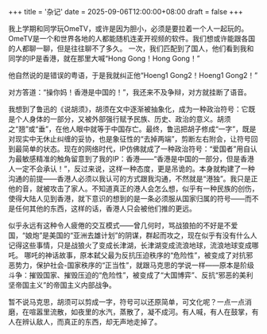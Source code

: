 +++
title = '杂记'
date = 2025-09-06T12:00:00+08:00
draft = false
+++


我上学期和同学玩OmeTV，或许是因为胆小，必须是要拉着一个人一起玩的。OmeTV是一个和世界各地的人都能随机连麦开视频的软件。我们想或许能跟各国的人都聊一聊，但是往往聊不了多久。
一次，我们匹配到了国人，他们看到我和同学的IP是香港，就在那里大喊“Hong Gong！Hong Gong！”

他自然说的是错误的粤语，于是我就纠正他“Hoeng1 Gong2！Hoeng1 Gong2！”

对方答道：“操你妈！香港是中国的！”，我还来不及争辩，对方就挂断了语音。

我想到了鲁迅的《说胡须》，胡须在文中逐渐被抽象化，成为一种政治符号：它既是个人身体的一部分，又被外部强行赋予民族、历史、政治的意义。胡须之“翘”或“垂”，在他人眼中就等于中国存亡。最终，鲁迅把胡子修成“一字”，既是对现实中无休止纠缠的妥协，也是象征性的“去掉两端”，剪断左右附会，让符号回到最简单的状态。现在的网络时代，IP仿佛就成了一种政治符号：“爱国者”用自认为最敏感精准的触角留意到了我的IP：香港——“香港是中国的一部分，但是香港人一定不会承认！”，反过来说，这样一种态度，更是吊诡的。本身就构建了一种沟通的前提——香港人必须以我认可的方式跟我沟通，不然就是“港独”。我只是正他的音，就被攻击了家人。不知道真正的港人会怎么想，似乎有一种民族的创伤，使得大陆人见到香港，就下意识的想到的是一条必须服从国家归属的符号——而不是任何其他的东西，这样的话，香港人只会被他们推的更远。

似乎永远有这种令人疲倦的交互模式——曾几何时，骂战狼拍的不好是不爱国，“娘炮”是美国的“亚洲去雄计划”的阴谋，群起而攻之，现在似乎有没有什么人记得这些事情，只是战狼火了变成长津湖，长津湖变成流浪地球，流浪地球变成哪吒。
哪吒的神话故事，原本弑父最为反抗压迫秩序的“危险性”，被变成了对抗邪恶势力，保护社会-国家秩序的“正当性”，就跟马克思的学说一样——原本是阶级斗争：摧毁国家、摧毁压迫的“危险性”，被变成了“大国博弈”、反抗“邪恶的美利坚帝国主义”的帝国主义内部战争。

暂不说马克思，胡须可以剪成一字，符号可以还原简单，可文化呢？一点一点消磨，在喧嚣里流散，如夜里的水汽，蒸散了，凝不成河。有人喊，有人在鼓掌，有人在辨认敌人，而真正的东西，却无声地走掉了。
